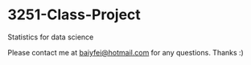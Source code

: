 # 3251-Class-Project
Statistics for data science


Please contact me at baiyfei@hotmail.com for any questions. Thanks :)
